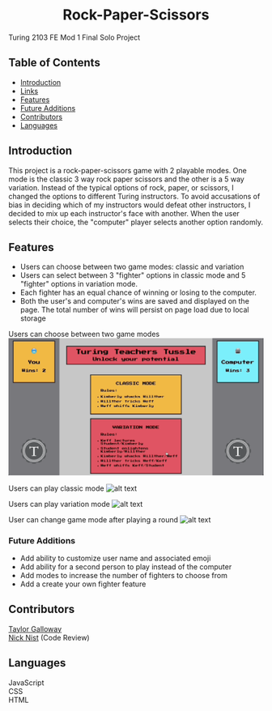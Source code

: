 <h1 align="center">Rock-Paper-Scissors</h1>

Turing 2103 FE Mod 1 Final Solo Project
## Table of Contents
* [Introduction](#introduction)
* [Links](#Links)
* [Features](#Features)
* [Future Additions](#Future-Additions)
* [Contributors](#Contributors)
* [Languages](#Languages)

## Introduction
This project is a rock-paper-scissors game with 2 playable modes. One mode is the classic 3 way rock paper scissors and the other is a 5 way variation. Instead of the typical options of rock, paper, or scissors, I changed the options to different Turing instructors. To avoid accusations of bias in deciding which of my instructors would defeat other instructors, I decided to mix up each instructor's face with another. When the user selects their choice, the "computer" player selects another option randomly.

## Features
- Users can choose between two game modes: classic and variation
- Users can select between 3 "fighter" options in classic mode and 5 "fighter" options in variation mode.
- Each fighter has an equal chance of winning or losing to the computer.
- Both the user's and computer's wins are saved and displayed on the page. The total number of wins will persist on page load due to local storage

Users can choose between two game modes
![alt text](./gifs/mode-demonstration.gif)

Users can play classic mode
![alt text](./gifs/3-fighter-demo2.gif)

Users can play variation mode
![alt text](./gifs/5-fighter-demo.gif)

User can change game mode after playing a round
![alt text](./gifs/change-game-2.gif)

### Future Additions
- Add ability to customize user name and associated emoji
- Add ability for a second person to play instead of the computer
- Add modes to increase the number of fighters to choose from
- Add a create your own fighter feature

## Contributors
[Taylor Galloway](https://github.com/tylrs)<br>
[Nick Nist](https://github.com/nicknist) (Code Review)

## Languages
JavaScript  
CSS  
HTML
